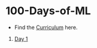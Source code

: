 # 100-Days-of-ML
 - Find the [Curriculum](https://github.com/ShankarDhandapani/100-Days-of-ML/blob/master/Curriculum.md) here.
 1. [Day 1](https://github.com/ShankarDhandapani/100-Days-of-ML/blob/master/Day001.ipynb)

